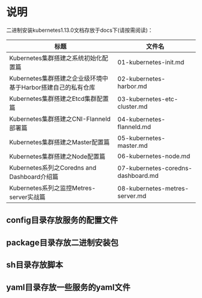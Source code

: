 # 说明

二进制安装kubernetes1.13.0文档存放于docs下(请按需阅读)：

| 标题 | 文件名 |
| ------ | ------ | 
| Kubernetes集群搭建之系统初始化配置篇 | 01-kubernetes-init.md |
| Kubernetes集群搭建之企业级环境中基于Harbor搭建自己的私有仓库 | 02-kubernetes-harbor.md |
| Kubernetes集群搭建之Etcd集群配置篇 | 03-kubernetes-etc-cluster.md |
| Kubernetes集群搭建之CNI-Flanneld部署篇 | 04-kubernetes-flanneld.md |
| Kubernetes集群搭建之Master配置篇 | 05-kubernetes-master.md |
| Kubernetes集群搭建之Node配置篇 | 06-kubernetes-node.md |
| Kubernetes系列之Coredns and Dashboard介绍篇 | 07-kubernetes-coredns-dashboard.md |
| Kubernetes系列之监控Metres-server实战篇 | 08-kubernetes-metres-server.md |

## config目录存放服务的配置文件

## package目录存放二进制安装包

## sh目录存放脚本

## yaml目录存放一些服务的yaml文件
